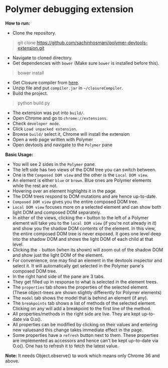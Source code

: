 Polymer debugging extension
=========

<b>How to run:</b>

- Clone the repository.
> git clone https://github.com/sachinhosmani/polymer-devtools-extension.git

- Navigate to cloned directory.
- Get dependencies with `bower` (Make sure `bower` is installed before this).

> bower install

- Get Closure compiler from <a href='http://code.google.com/p/closure-compiler/downloads/list'>here</a>.
- Unzip file and put `compiler.jar` in `~/closureCompiler`.
- Build the project.

> python build.py

- The extension was put into `build/`.
- Open Chrome and go to `chrome://extensions`.
- Check `developer mode`.
- Click `Load unpacked extension`.
- Browse `build/` select it, Chrome will install the extension
- Open a web page written with Polymer
- Open devtools and navigate to the `Polymer` pane

<b>Basic Usage:</b>

- You will see 2 sides in the `Polymer` pane.
- The left side has two views of the DOM tree you can switch between.
- One is the `Composed DOM view` and the other is the `Local DOM view`.
- An element is either `blue` or `brown`. Blue ones are Polymer elements while the rest are not.
- Hovering over an element highlights it in the page.
- The DOM trees respond to DOM mutations and are hence up-to-date.
- `Composed DOM view` gives you the entire composed DOM tree.
- `Local DOM view` focuses more on a selected element and can show both light DOM and composed DOM separately.
- In either of the views, clicking the `+` button to the left of a Polymer element will take you to the `local DOM view` (if you're not already in it) and show you the shadow DOM contents of the element. In this view, the entire composed DOM tree is never exposed. It goes one level deep into the shadow DOM and shows the light DOM of each child at that level.
- Clicking the `-` button (when its shown) will zoom out of the shadow DOM and show just the light DOM of the element.
- For convenience, one may find an element in the devtools inspector and select it. It will automatically get selected in the Polymer pane's composed DOM tree.
- In the right hand side of the pane are 3 tabs.
- They get filled up in response to what is selected in the element trees.
- The `properties` tab shows the properties of the selected element. (These object-trees are shown slightly differently for Polymer elements)
- The `model` tab shows the model that is behind an element (if any).
- The `breakpoints` tab shows a list of methods of the selected element. Clicking on any will add a breakpoint to the first line of the method.
- All properties/methods in the right side are live. They are kept up-to-date via O.o().
- All properties can be modified by clicking on their values and entering new valuesand this change takes immediate effect in the page.
- Some properties have a `refresh` button next to them. These properties are implemented as accessors and hence can't be kept up-to-date via O.o(). One has to refresh it to fetch the latest value.

<b>Note:</b>
It needs Object.observe() to work which means only Chrome 36 and above.
